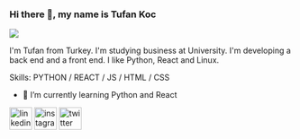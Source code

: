 ### Hi there 👋, my name is Tufan Koc
![](https://arturssmirnovs.github.io/github-profile-readme-generator/images/banner.png)

I'm Tufan from Turkey. I'm studying business at University. I'm developing a back end and a front end. I like Python, React and Linux.

Skills: PYTHON / REACT / JS / HTML / CSS

- 🌱 I’m currently learning Python and React 


[<img src='https://cdn.jsdelivr.net/npm/simple-icons@3.0.1/icons/linkedin.svg' alt='linkedin' height='40'>](https://www.linkedin.com/in/tufankoc/)  [<img src='https://cdn.jsdelivr.net/npm/simple-icons@3.0.1/icons/instagram.svg' alt='instagram' height='40'>](https://www.instagram.com/tufankoc00/)  [<img src='https://cdn.jsdelivr.net/npm/simple-icons@3.0.1/icons/twitter.svg' alt='twitter' height='40'>](https://twitter.com/tufankoc00)  

